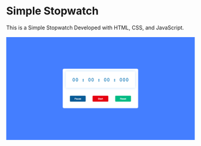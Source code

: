 # Simple Stopwatch
 This is a Simple Stopwatch Developed with HTML, CSS, and JavaScript.
 <br><br>
<img src = "https://github.com/shakti177/Simple-Stopwatch/blob/main/Image.png">
